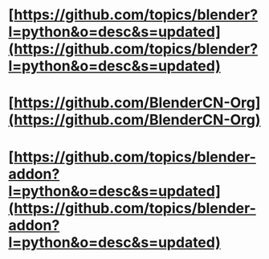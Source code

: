 # [https://github.com/topics/blender?l=python&o=desc&s=updated](https://github.com/topics/blender?l=python&o=desc&s=updated)

# [https://github.com/BlenderCN-Org](https://github.com/BlenderCN-Org)

# [https://github.com/topics/blender-addon?l=python&o=desc&s=updated](https://github.com/topics/blender-addon?l=python&o=desc&s=updated)

